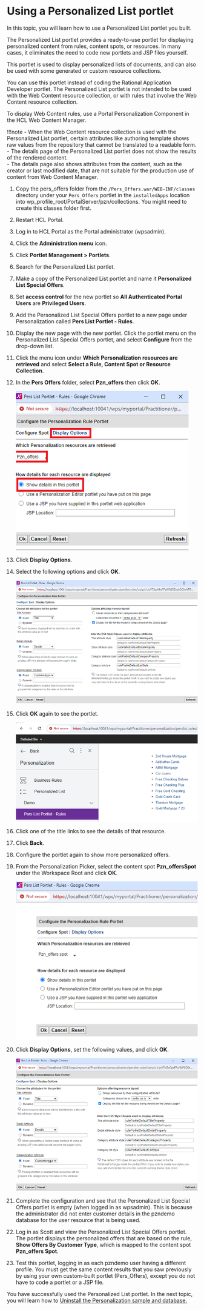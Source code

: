 # Using a Personalized List portlet

In this topic, you will learn how to use a Personalized List portlet you built.

The Personalized List portlet provides a ready-to-use portlet for displaying personalized content from rules, content spots, or resources. In many cases, it eliminates the need to code new portlets and JSP files yourself.

This portlet is used to display personalized lists of documents, and can also be used with some generated or custom resource collections.

You can use this portlet instead of coding the Rational Application Developer portlet. The Personalized List portlet is not intended to be used with the Web Content resource collection, or with rules that involve the Web Content resource collection.  

To display Web Content rules, use a Portal Personalization Component in the HCL Web Content Manager.  

!!!note
    - When the Web Content resource collection is used with the Personalized List portlet, certain attributes like authoring template shows raw values from the repository that cannot be translated to a readable form.  
    - The details page of the Personalized List portlet does not show the results of the rendered content.  
    - The details page also shows attributes from the content, such as the creator or last modified date, that are not suitable for the production use of content from Web Content Manager.

1. Copy the pers_offers folder from the `/Pers_Offers.war/WEB-INF/classes` directory under your `Pers_Offers` portlet in the `installedApps` location into wp_profile_root/PortalServer/pzn/collections. You might need to create this classes folder first.

2. Restart HCL Portal.

3. Log in to HCL Portal as the Portal administrator (wpsadmin).  

4. Click the **Administration menu** icon.

5. Click **Portlet Management > Portlets**.

6. Search for the Personalized List portlet.

7. Make a copy of the Personalized List portlet and name it **Personalized List Special Offers**.

8. Set **access control** for the new portlet so **All Authenticated Portal Users** are **Privileged Users**.

9. Add the Personalized List Special Offers portlet to a new page under Personalization called **Pers List Portlet - Rules**.

10. Display the new page with the new portlet. Click the portlet menu on the Personalized List Special Offers portlet, and select **Configure** from the drop-down list.

11. Click the menu icon under **Which Personalization resources are retrieved** and select **Select a Rule, Content Spot or Resource Collection**.

12. In the **Pers Offers** folder, select **Pzn_offers** then click **OK**.

    ![PersListPortlet configuration](./images/personalizedListPortlet_config_content_spot.png)  

13. Click **Display Options**.

14. Select the following options and click **OK**.

    ![PersListPortlet display options](./images/personalizedListPortlet_config_display_options.png)  

15. Click **OK** again to see the portlet.

    ![PersListPortlet title lists](./images/personalizedListPortlet_title_list.png)  

16. Click one of the title links to see the details of that resource.

17. Click **Back**.

18. Configure the portlet again to show more personalized offers.

19. From the Personalization Picker, select the content spot **Pzn_offersSpot** under the Workspace Root and click **OK**.

    ![PersListPortlet set Pzn_offersSpot](./images/personalizedListPortlet_config_PZN_Offers_content_spot.png)

20. Click **Display Options**, set the following values, and click **OK**.

    ![PersListPortlet set Pzn_offersSpot Display Options](./images/personalizedListPortlet_config_PZN_Offers_display_options.png)

21. Complete the configuration and see that the Personalized List Special Offers portlet is empty (when logged in as wpsadmin). This is because the administrator did not enter customer details in the pzndemo database for the user resource that is being used.

22. Log in as Scott and view the Personalized List Special Offers portlet. The portlet displays the personalized offers that are based on the rule, **Show Offers By Customer Type**, which is mapped to the content spot **Pzn_offers Spot**.

23. Test this portlet, logging in as each pzndemo user having a different profile. You must get the same content results that you saw previously by using your own custom-built portlet (Pers_Offers), except you do not have to code a portlet or a JSP file.  

You have successfully used the Personalized List portlet. In the next topic, you will learn how to [Uninstall the Personalization sample and database.](./pzn_demouninstall.md)
